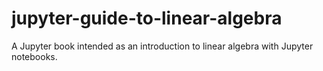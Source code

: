 # jupyter-guide-to-linear-algebra
A Jupyter book intended as an introduction to linear algebra with Jupyter notebooks. 
